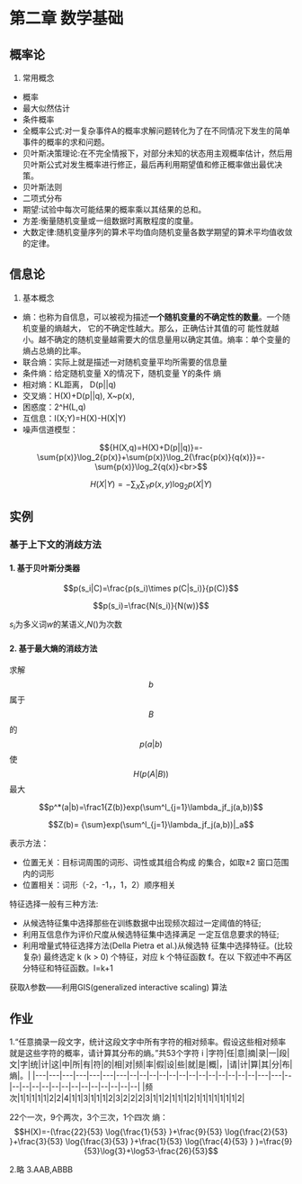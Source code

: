 # 第二章 数学基础
## 概率论
 1. 常用概念
* 概率
* 最大似然估计
* 条件概率
* 全概率公式:对一复杂事件A的概率求解问题转化为了在不同情况下发生的简单事件的概率的求和问题。
* 贝叶斯决策理论:在不完全情报下，对部分未知的状态用主观概率估计，然后用贝叶斯公式对发生概率进行修正，最后再利用期望值和修正概率做出最优决策。
* 贝叶斯法则
* 二项式分布
* 期望:试验中每次可能结果的概率乘以其结果的总和。
* 方差:衡量随机变量或一组数据时离散程度的度量。
* 大数定律:随机变量序列的算术平均值向随机变量各数学期望的算术平均值收敛的定律。

## 信息论
 1. 基本概念
* 熵：也称为自信息，可以被视为描述**一个随机变量的不确定性的数量**。一个随机变量的熵越大， 它的不确定性越大。那么，正确估计其值的可 能性就越小。越不确定的随机变量越需要大的信息量用以确定其值。熵率：单个变量的熵占总熵的比率。
* 联合熵：实际上就是描述一对随机变量平均所需要的信息量
* 条件熵：给定随机变量 X的情况下，随机变量 Y的条件 熵
* 相对熵：KL距离， D(p||q)
* 交叉熵：H(X)+D(p||q), X~p(x),	
* 困惑度：2^H(L,q)
* 互信息：I(X;Y)=H(X)-H(X|Y)
* 噪声信道模型：

$${H(X,q)=H(X)+D(p||q)}=-\sum{p(x)}\log_2{p(x)}+\sum{p(x)}\log_2{\frac{p(x)}{q(x)}}=-\sum{p(x)}\log_2{q(x)}<br>$$

$$H(X|Y)=-\sum_X\sum_Yp(x,y)\log_2p(X|Y)$$

## 实例
### 基于上下文的消歧方法
#### 1. 基于贝叶斯分类器

$$p(s_i|C)=\frac{p(s_i)\times p(C|s_i)}{p(C)}$$

$$p(s_i)=\frac{N(s_i)}{N(w)}$$

$s_i$为多义词$w$的某语义,$N()$为次数
 
#### 2. 基于最大熵的消歧方法
求解$$b$$属于$$B$$的$$p(a|b)$$使$$H(p(A|B))$$最大

$$p^*(a|b)=\frac1{Z(b)}exp(\sum^l_{j=1}\lambda_jf_j(a,b))$$

$$Z(b)= {\sum}exp(\sum^l_{j=1}\lambda_jf_j(a,b))|_a$$

表示方法：
* 位置无关：目标词周围的词形、词性或其组合构成 的集合，如取±2 窗口范围内的词形
* 位置相关：词形（-2，-1，，1，2）顺序相关

特征选择一般有三种方法:
* 从候选特征集中选择那些在训练数据中出现频次超过一定阈值的特征;
*  利用互信息作为评价尺度从候选特征集中选择满足 一定互信息要求的特征;
*  利用增量式特征选择方法(Della Pietra et al.)从候选特 征集中选择特征。(比较复杂)
最终选定 k (k > 0) 个特征，对应 k 个特征函数 f。在以 下叙述中不再区分特征和特征函数。l=k+1

获取$\lambda$参数——利用GIS(generalized interactive scaling) 算法


## 作业

1.“任意摘录一段文字，统计这段文字中所有字符的相对频率。假设这些相对频率就是这些字符的概率，请计算其分布的熵。”共53个字符
i
|字符|任|意|摘|录|一|段|文|字|统|计|这|中|所|有|符|的|相|对|频|率|假|设|些|就|是|概|，|请|计|算|其|分|布|熵|。|
|---|---|---|---|---|---|---|--|--|--|--|--|--|--|--|--|--|--|--|--|---|---|--|--|--|--|--|--|--|--|--|--|--|--|--|--|
|频次|1|1|1|1|1|2|2|4|1|1|3|1|1|1|2|3|2|2|2|3|1|1|2|1|1|1|2|1|1|1|1|1|1|1|2|

22个一次，9个两次，3个三次，1个四次
熵：
$$H(X)=-(\frac{22}{53} \log{\frac{1}{53} }+\frac{9}{53} \log{\frac{2}{53} }+\frac{3}{53} \log{\frac{3}{53} }+\frac{1}{53} \log{\frac{4}{53} } )=\frac{9}{53}\log{3}+\log53-\frac{26}{53}$$

2.略
3.AAB,ABBB
